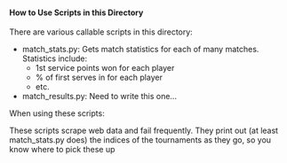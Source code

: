 #### How to Use Scripts in this Directory

There are various callable scripts in this directory:

* match_stats.py: Gets match statistics for each of many matches.  Statistics include:
    * 1st service points won for each player
    * % of first serves in for each player
    * etc.
* match_results.py: Need to write this one...


When using these scripts:

These scripts scrape web data and fail frequently.  They print out (at least match_stats.py does) the indices of the tournaments as they go, so you know where to pick these up


 
